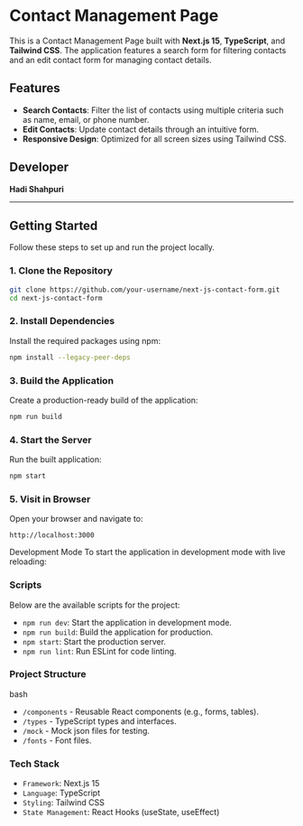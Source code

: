# Contact Management Page

This is a Contact Management Page built with **Next.js 15**, **TypeScript**, and **Tailwind CSS**. The application features a search form for filtering contacts and an edit contact form for managing contact details.

## Features

- **Search Contacts**: Filter the list of contacts using multiple criteria such as name, email, or phone number.
- **Edit Contacts**: Update contact details through an intuitive form.
- **Responsive Design**: Optimized for all screen sizes using Tailwind CSS.

## Developer

**Hadi Shahpuri**

---

## Getting Started

Follow these steps to set up and run the project locally.

### 1. Clone the Repository

```bash
git clone https://github.com/your-username/next-js-contact-form.git
cd next-js-contact-form
```
### 2. Install Dependencies
Install the required packages using npm:

```bash
npm install --legacy-peer-deps
```

### 3. Build the Application
Create a production-ready build of the application:

```bash
npm run build
```

### 4. Start the Server
Run the built application:

```bash
npm start
```
### 5. Visit in Browser
Open your browser and navigate to:

```http://localhost:3000```

Development Mode
To start the application in development mode with live reloading:

### Scripts
Below are the available scripts for the project:

- ```npm run dev```: Start the application in development mode.
- ```npm run build```: Build the application for production.
- ```npm start```: Start the production server.
- ```npm run lint```: Run ESLint for code linting.
### Project Structure
bash
- ```/components```      - Reusable React components (e.g., forms, tables).
- ```/types```           - TypeScript types and interfaces.
- ```/mock```            - Mock json files for testing.
- ```/fonts```           - Font files.

### Tech Stack
- ```Framework```: Next.js 15
- ```Language```: TypeScript
- ```Styling```: Tailwind CSS
- ```State Management```: React Hooks (useState, useEffect)
